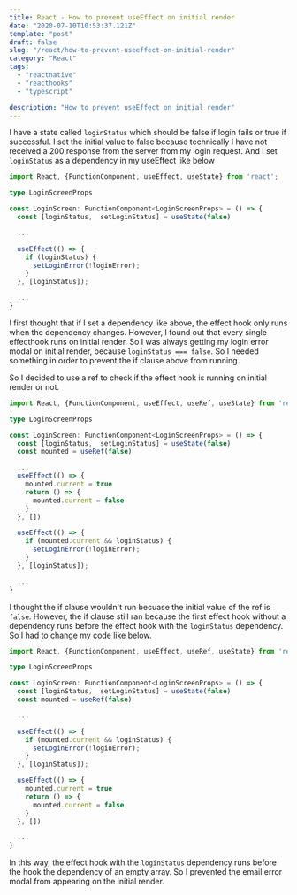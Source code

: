 ```yaml
---
title: React - How to prevent useEffect on initial render
date: "2020-07-10T10:53:37.121Z"
template: "post"
draft: false
slug: "/react/how-to-prevent-useeffect-on-initial-render"
category: "React"
tags:
  - "reactnative"
  - "reacthooks"
  - "typescript"

description: "How to prevent useEffect on initial render"
---
```


I have a state called `loginStatus` which should be false if login fails or true if successful. I set the initial value to false because technically I have not received a 200 response from the server from my login request. And I set `loginStatus` as a dependency in my useEffect like below

```typescript
import React, {FunctionComponent, useEffect, useState} from 'react';

type LoginScreenProps

const LoginScreen: FunctionComponent<LoginScreenProps> = () => {
  const [loginStatus,  setLoginStatus] = useState(false)

  ...

  useEffect(() => {
    if (loginStatus) {
      setLoginError(!loginError);
    }
  }, [loginStatus]);

  ...
}
```

I first thought that if I set a dependency like above, the effect hook only runs when the dependency changes. However, I found out that every single effecthook runs on initial render. So I was always getting my login error modal on initial render, because `loginStatus === false`. So I needed something in order to prevent the if clause above from running.

So I decided to use a ref to check if the effect hook is running on initial render or not.

```typescript
import React, {FunctionComponent, useEffect, useRef, useState} from 'react';

type LoginScreenProps

const LoginScreen: FunctionComponent<LoginScreenProps> = () => {
  const [loginStatus,  setLoginStatus] = useState(false)
  const mounted = useRef(false)

  ...
  useEffect(() => {
    mounted.current = true
    return () => {
      mounted.current = false
    }
  }, [])

  useEffect(() => {
    if (mounted.current && loginStatus) {
      setLoginError(!loginError);
    }
  }, [loginStatus]);

  ...
}
```

I thought the if clause wouldn't run becuase the initial value of the ref is `false`. However, the if clause still ran because the first effect hook without a dependency runs before the effect hook with the `loginStatus` dependency. So I had to change my code like below.

```typescript
import React, {FunctionComponent, useEffect, useRef, useState} from 'react';

type LoginScreenProps

const LoginScreen: FunctionComponent<LoginScreenProps> = () => {
  const [loginStatus,  setLoginStatus] = useState(false)
  const mounted = useRef(false)

  ...

  useEffect(() => {
    if (mounted.current && loginStatus) {
      setLoginError(!loginError);
    }
  }, [loginStatus]);

  useEffect(() => {
    mounted.current = true
    return () => {
      mounted.current = false
    }
  }, [])

  ...
}
```

In this way, the effect hook with the `loginStatus` dependency runs before the hook the dependency of an empty array. So I prevented the email error modal from appearing on the initial render.
